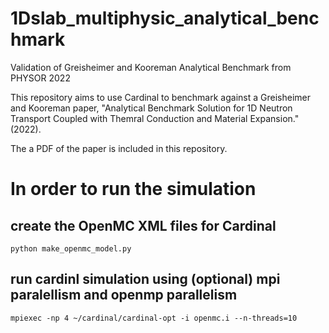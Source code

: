 # 1Dslab_multiphysic_analytical_benchmark
Validation of Greisheimer and Kooreman Analytical Benchmark from PHYSOR 2022

This repository aims to use Cardinal to benchmark against a Greisheimer and Kooreman paper, "Analytical Benchmark Solution for 1D Neutron Transport Coupled with Themral Conduction and Material Expansion." (2022).

The a PDF of the paper is included in this repository.

# In order to run the simulation
## create the OpenMC XML files for Cardinal
`python make_openmc_model.py`
## run cardinl simulation using (optional) mpi paralellism and openmp parallelism
`mpiexec -np 4 ~/cardinal/cardinal-opt -i openmc.i --n-threads=10`